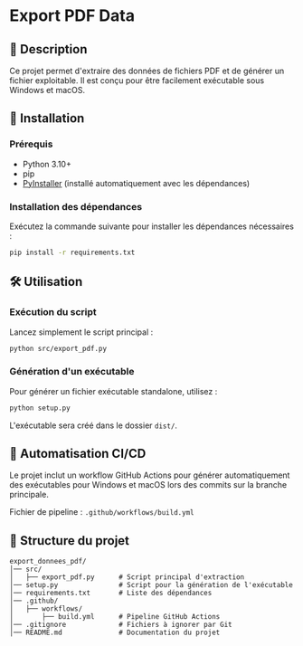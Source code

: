 # Export PDF Data

## 📌 Description
Ce projet permet d'extraire des données de fichiers PDF et de générer un fichier exploitable. Il est conçu pour être facilement exécutable sous Windows et macOS.

## 🚀 Installation
### Prérequis
- Python 3.10+
- pip
- [PyInstaller](https://pyinstaller.org/) (installé automatiquement avec les dépendances)

### Installation des dépendances
Exécutez la commande suivante pour installer les dépendances nécessaires :
```sh
pip install -r requirements.txt
```

## 🛠️ Utilisation
### Exécution du script
Lancez simplement le script principal :
```sh
python src/export_pdf.py
```

### Génération d'un exécutable
Pour générer un fichier exécutable standalone, utilisez :
```sh
python setup.py
```
L'exécutable sera créé dans le dossier `dist/`.

## 🔄 Automatisation CI/CD
Le projet inclut un workflow GitHub Actions pour générer automatiquement des exécutables pour Windows et macOS lors des commits sur la branche principale.

Fichier de pipeline : `.github/workflows/build.yml`

## 📂 Structure du projet
```
export_donnees_pdf/
│── src/
│   ├── export_pdf.py      # Script principal d'extraction
│── setup.py               # Script pour la génération de l'exécutable
│── requirements.txt       # Liste des dépendances
│── .github/
│   ├── workflows/
│       ├── build.yml      # Pipeline GitHub Actions
│── .gitignore             # Fichiers à ignorer par Git
│── README.md              # Documentation du projet
```